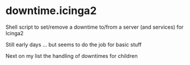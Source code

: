 # downtime.icinga2
Shell script to set/remove a downtime to/from a server (and services) for Icinga2

Still early days ... but seems to do the job for basic stuff

Next on my list the handling of downtimes for children

